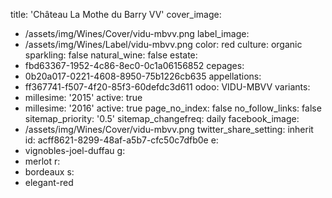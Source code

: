 title: 'Château La Mothe du Barry VV'
cover_image:
  - /assets/img/Wines/Cover/vidu-mbvv.png
label_image:
  - /assets/img/Wines/Label/vidu-mbvv.png
color: red
culture: organic
sparkling: false
natural_wine: false
estate:
  - fbd63367-1952-4c86-8ec0-0c1a06156852
cepages:
  - 0b20a017-0221-4608-8950-75b1226cb635
appellations:
  - ff367741-f507-4f20-85f3-60defdc3d611
odoo: VIDU-MBVV
variants:
  -
    millesime: '2015'
    active: true
  -
    millesime: '2016'
    active: true
page_no_index: false
no_follow_links: false
sitemap_priority: '0.5'
sitemap_changefreq: daily
facebook_image:
  - /assets/img/Wines/Cover/vidu-mbvv.png
twitter_share_setting: inherit
id: acff8621-8299-48af-a5b7-cfc50c7dfb0e
e:
  - vignobles-joel-duffau
g:
  - merlot
r:
  - bordeaux
s:
  - elegant-red
